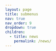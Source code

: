 ```yaml
---
layout: page
title: submenus
nav: true
nav_order: 9
dropdown: true
children:
  - title: news
    permalink: /news/
---
```

